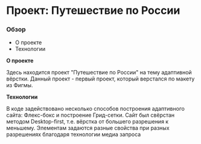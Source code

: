 # Проект: Путешествие по России

### Обзор
* О проекте
* Технологии


**О проекте**

Здесь находится проект "Путешествие по Росcии" на тему адаптивной вёрстки. Данный проект - первый проект, который верстался по макету из Фигмы.

**Технологии**

В коде задействовано несколько способов построения адаптивного сайта: Флекс-бокс и построение Грид-сетки. Сайт был свёрстан методом Desktop-first, т.е. вёрстка от большего разрешения к меньшему. Элементам задаются разные свойства при разных разрешениях благодаря технологии медиа запроса


